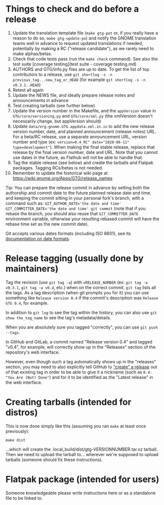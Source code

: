 # Things to check and do before a release

1. Update the translation template file (`make gtg-pot` or, if you really have a reason to do so, `make gtg-update-po`) and notify the GNOME translation teams well in advance to request updated translations if needed, potentially by making a RC ("release candidate"), as we rarely need to make alphas/betas.
1. Check that code tests pass (run the `make check` command). See also the test suite [coverage testing](test suite - coverage testing.md)
2. AUTHORS and GTG/info.py files are up to date. To get the list of top contributors to a release, use `git shortlog -s -n previous_tag...new_tag_or_HEAD` (for example `git shortlog -s -n v0.3.1..HEAD`)
3. Retest all again
4. Update the NEWS file, and ideally prepare release notes and announcements in advance
5. Test creating tarballs (see further below)
6. Update the version number in the Makefile, and the `appVersion` value in `GTG/core/versioning.py` and `GTG/core/xml.py` (the xmlVersion doesn't necessarily change, but appVersion should)
7. Update `data/org.gnome.GTG.appdata.xml.in.in` to add the new release version number, date, and planned announcement (release notes) URL. For a beta/RC release, use a separate announcement URL, version number and type (ex: `version=0.4_RC" date="2020-06-11" type=development"`). When making the final stable release, replace that release by the final version number, date and URL. Note that you cannot use dates in the future, as Flathub will not be able to handle that.
8. Tag the stable release (see below) and create the tarballs and Flatpak packages. Tagging RCs/betas is not needed.
9. Remember to update the historical wiki page at https://wiki.gnome.org/Apps/GTG/release_names

Tip: You can prepare the release commit in advance by setting both the authorship and commit date to the future planned release date and time, and keeping the commit sitting in your personal fork's branch, with a command such as: `GIT_AUTHOR_DATE='the date and time' GIT_COMMITTER_DATE='the date and time' git commit` (note that if you rebase the branch, you should also reuse that `GIT_COMMITTER_DATE` environment variable, otherwise your resulting rebased commit will have the rebase time set as the new commit date).

Git accepts various dates formats (including ISO 8601), see its [documentation on date formats](https://github.com/git/git/blob/master/Documentation/date-formats.txt).


# Release tagging (usually done by maintainers)

Tag the revision (use `git tag -a`) with `vRELEASE_NUMBER` (ex: `git tag -a v0.3.1`, `git tag -a v0.4`, etc.) when on the correct commit. `git tag` lists all the tags. As a tag description (when git prompts you for it) you can use something like `Release version 0.4` if the commit's description was `Release GTG 0.4`, for example.

In addition to `git log` to see the tag within the history, you can also use `git show the_tag_name` to see the tag's metadata/details.

When you are absolutely sure you tagged "correctly", you can use `git push --tags`.

In GitHub and GitLab, a commit named "Release version 0.4" and tagged "v0.4", for example, will correctly show up in the "Releases" section of the repository's web interface.

However, even though such a tag automatically shows up in the "releases" section, you may need to also explicitly tell GitHub to ["create" a release](https://github.com/getting-things-gnome/gtg/releases/new) out of that existing tag in order to be able to give it a nickname (such as `0.4: "You Are (Not) Done"`) and for it to be identified as the "Latest release" in the web interface.

# Creating tarballs (intended for distros)

This is now done simply like this (assuming you ran `make` at least once previously):

    make dist

...which will create the .local_build/dist/gtg-VERSIONNUMBER.tar.xz tarball.
Then we need to upload the tarball to... wherever we're supposed to upload tarballs (someone should fix these instructions).

# Flatpak package (intended for users)

Someone knowledgeable please write instructions here or as a standalone file to be linked to.
